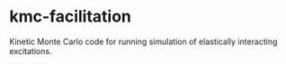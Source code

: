 # kmc-facilitation
Kinetic Monte Carlo code for running simulation of elastically interacting excitations. 
